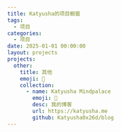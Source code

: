 ```yaml
---
title: Katyusha的项目橱窗
tags:
  - 项目
categories:
  - 项目
date: 2025-01-01 00:00:00
layout: projects
projects:
  other:
    title: 其他
    emoji: 📁
    collection:
      - name: Katyusha Mindpalace
        emoji: 📖
        desc: 我的博客
        url: https://katyusha.me
        github: Katyusha0x26d/blog
---
```

